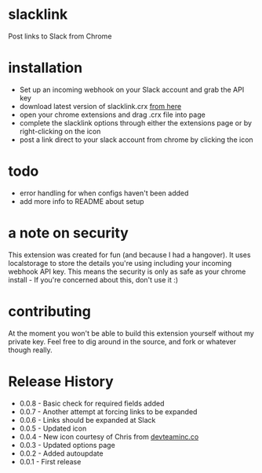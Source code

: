 slacklink
=========

Post links to Slack from Chrome

installation
=========

* Set up an incoming webhook on your Slack account and grab the API key
* download latest version of slacklink.crx [from here](https://github.com/robjmills/slacklink/raw/master/dist/crx/slacklink.crx)
* open your chrome extensions and drag .crx file into page
* complete the slacklink options through either the extensions page or by right-clicking on the icon
* post a link direct to your slack account from chrome by clicking the icon

todo
========
* error handling for when configs haven't been added
* add more info to README about setup

a note on security
========

This extension was created for fun (and because I had a hangover). It uses localstorage to store the details you're using including your incoming webhook API key. This means the security is only as safe as your chrome install - If you're concerned about this, don't use it :)

contributing
========

At the moment you won't be able to build this extension yourself without my private key. Feel free to dig around in the source, and fork or whatever though really.


Release History
========

- 0.0.8 - Basic check for required fields added
- 0.0.7 - Another attempt at forcing links to be expanded
- 0.0.6 - Links should be expanded at Slack
- 0.0.5 - Updated icon
- 0.0.4 - New icon courtesy of Chris from [devteaminc.co](http://devteaminc.co)
- 0.0.3 - Updated options page
- 0.0.2 - Added autoupdate
- 0.0.1 - First release
